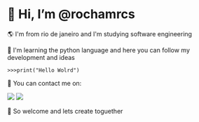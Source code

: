 <h1>👋 Hi, I’m @rochamrcs</h1>
 
 🌎 I'm from rio de janeiro and I'm studying software engineering
 
 🐍 I'm learning the python language and here you can follow my development and ideas
 
    >>>print("Hello Wolrd")


 📣 You can contact me on:

   <a href="https://t.me/z3R10"><img src="https://img.shields.io/badge/Telegram-2CA5E0?style=for-the-badge&logo=telegram&logoColor=white" class="media-object  img-responsive img-thumbnail"></a>
    <a href="https://www.linkedin.com/in/rocha-marcos/"><img src="https://img.shields.io/badge/LinkedIn-0077B5?style=for-the-badge&logo=linkedin&logoColor=white" class="media-object  img-responsive img-thumbnail"></a>

 🎉 So welcome and lets create toguether 


